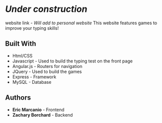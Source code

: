 # *Under construction*
website link - *Will add to personal website*
This website features games to improve your typing skills!

## Built With
* Html/CSS 
* Javascript - Used to build the typing test on the front page 
* Angular.js - Routers for navigation
* JQuery - Used to build the games
* Express - Framework
* MySQL - Database

## Authors

* **Eric Marcanio** - Frontend
* **Zachary Borchard** - Backend

